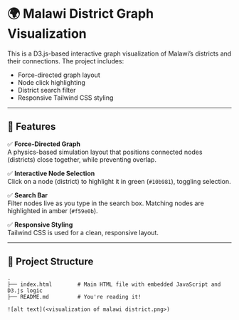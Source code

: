 # 🌍 Malawi District Graph Visualization

This is a D3.js-based interactive graph visualization of Malawi’s districts and their connections. The project includes:

- Force-directed graph layout
- Node click highlighting
- District search filter
- Responsive Tailwind CSS styling

---

## 🚀 Features

✅ **Force-Directed Graph**  
A physics-based simulation layout that positions connected nodes (districts) close together, while preventing overlap.

✅ **Interactive Node Selection**  
Click on a node (district) to highlight it in green (`#10b981`), toggling selection.

✅ **Search Bar**  
Filter nodes live as you type in the search box. Matching nodes are highlighted in amber (`#f59e0b`).

✅ **Responsive Styling**  
Tailwind CSS is used for a clean, responsive layout.

---

## 📁 Project Structure

```plaintext
.
├── index.html        # Main HTML file with embedded JavaScript and D3.js logic
├── README.md         # You're reading it!

![alt text](<visualization of malawi district.png>)
